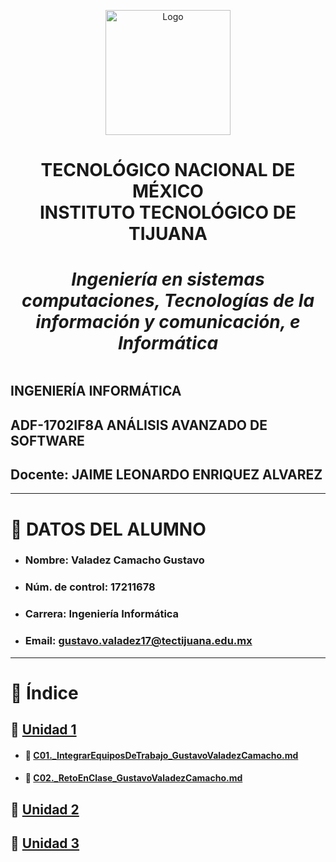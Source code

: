 
<p align="center">
    <img alt="Logo" src="https://www.tijuana.tecnm.mx/wp-content/themes/tecnm/images/logo_TECT.png" width=200 height=200>

<h1><center><b>
TECNOLÓGICO NACIONAL DE MÉXICO <br>
INSTITUTO TECNOLÓGICO DE TIJUANA <br>
<h5>Ingeniería en sistemas computaciones, Tecnologías de la información y comunicación, e Informática</h5>
</b></h1>
</p>


# 
## INGENIERÍA INFORMÁTICA
## ADF-1702IF8A ANÁLISIS AVANZADO DE SOFTWARE
## Docente: JAIME LEONARDO ENRIQUEZ ALVAREZ
___
# :page_with_curl: DATOS DEL ALUMNO
- ### Nombre: **Valadez Camacho Gustavo**
- ### Núm. de control: **17211678**
- ### Carrera: **Ingeniería Informática**
- ### Email: **gustavo.valadez17@tectijuana.edu.mx**
___

# :floppy_disk: Índice 
## :file_folder: [Unidad 1](./Unidad_1)

- #### :page_facing_up: [C01._IntegrarEquiposDeTrabajo_GustavoValadezCamacho.md](./Unidad_1/C01._IntegrarEquiposDeTrabajo_GustavoValadezCamacho.md)

- #### :page_facing_up: [C02._RetoEnClase_GustavoValadezCamacho.md](./Unidad_1/C02._RetoEnClase_GustavoValadezCamacho.md)


## :file_folder: [Unidad 2](./Unidad_2)

## :file_folder: [Unidad 3](./Unidad_3)
